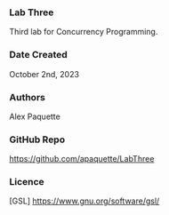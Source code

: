 ### Lab Three
Third lab for Concurrency Programming.

### Date Created
October 2nd, 2023

### Authors
Alex Paquette

### GitHub Repo
https://github.com/apaquette/LabThree

### Licence
[GSL] https://www.gnu.org/software/gsl/